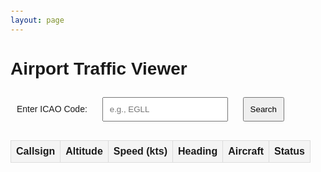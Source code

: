 ```yaml
---
layout: page
---
```




  <style>
    body {
      font-family: Arial, sans-serif;
      margin: 20px;
      padding: 0;
    }
    label, input, button {
      margin: 10px;
    }
    table {
      width: 100%;
      border-collapse: collapse;
      margin-top: 20px;
    }
    th, td {
      border: 1px solid #ddd;
      padding: 8px;
      text-align: center;
    }
    th {
      background-color: #f4f4f4;
    }
    input, button {
      padding: 10px;
    }
    button {
      cursor: pointer;
    }
  </style>

  <h1>Airport Traffic Viewer</h1>
  <label for="icaoCode">Enter ICAO Code:</label>
  <input type="text" id="icaoCode" placeholder="e.g., EGLL" />
  <button id="searchButton">Search</button>

  <table id="trafficTable">
    <thead>
      <tr>
        <th>Callsign</th>
        <th>Altitude</th>
        <th>Speed (kts)</th>
        <th>Heading</th>
        <th>Aircraft</th>
        <th>Status</th>
      </tr>
    </thead>
    <tbody>
      <!-- Dynamic rows go here -->
    </tbody>
  </table>

  <script>
    const apiBaseUrl = "https://api.infiniteflight.com/live/v2"; // Replace with actual API URL
    const apiKey = "${{ secrets.IF_API_KEY }}"; // Replace with your API key

    document.getElementById("searchButton").addEventListener("click", async () => {
      const icaoCode = document.getElementById("icaoCode").value.trim().toUpperCase();

      if (!icaoCode) {
        alert("Please enter a valid ICAO code.");
        return;
      }

      try {
        const response = await fetch(`${apiBaseUrl}/airport-status?icao=${icaoCode}`, {
          headers: { Authorization: `Bearer ${apiKey}` },
        });

        if (!response.ok) {
          alert(`Failed to fetch data for ${icaoCode}.`);
          return;
        }

        const data = await response.json();
        updateTrafficTable(data);
      } catch (error) {
        console.error("Error fetching airport traffic:", error);
        alert("An error occurred. Check the console for details.");
      }
    });

    function updateTrafficTable(data) {
      const tableBody = document.querySelector("#trafficTable tbody");
      tableBody.innerHTML = ""; // Clear previous data

      data.flights.forEach((flight) => {
        const row = document.createElement("tr");

        row.innerHTML = `
          <td>${flight.callsign || "N/A"}</td>
          <td>${flight.altitude || 0} ft</td>
          <td>${flight.groundSpeed || 0} kts</td>
          <td>${flight.heading || 0}</td>
          <td>${flight.aircraftType || "Unknown"}</td>
          <td>${flight.status || "Unknown"}</td>
        `;

        tableBody.appendChild(row);
      });
    }
  </script>